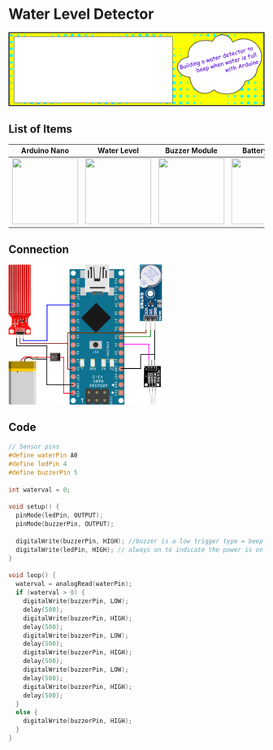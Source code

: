 # Water Level Detector
![](/cover.png)

## List of Items

Arduino Nano | Water Level | Buzzer Module | Battery Pack | 9v Battery | LED Module |
------------ | ------------- | ------------- | ------------- | ------------- | ------------- |
<img src="https://www.gmelectronic.com/data/product/480_480/pctdetail.774-025.1.jpg" width="130" height="130">|<img src="https://www.renhotecic.com/image/cache/catalog/Power-Supply-Module/10pcs-DC-3V-5V-20mA-Rain-Water-Level-Sensor-Module-Detection-Liquid-Surface-Depth-Height-For-Geekcre-1633675-190-1000x1000.jpeg" width="130" height="130">|<img src="https://cf.shopee.ph/file/67ace04cfe99c4ad7481f27ad4cb59d4" width="130" height="130"> | <img src="https://m.media-amazon.com/images/I/61YfY85-y7L._AC_SL1500_.jpg" width="130" height="130">| <img src="https://webobjects2.cdw.com/is/image/CDW/5499085?$product-main$" width="130" height="130">| <img src="https://ae01.alicdn.com/kf/HTB1_UhBa7fb_uJkHFJHq6z4vFXa5.jpg" width="130" height="130">|

## Connection

<img src="/Arduino-Water-Sensor.png" width="60%">

## Code
```c++
// Sensor pins
#define waterPin A0
#define ledPin 4
#define buzzerPin 5

int waterval = 0;

void setup() {
  pinMode(ledPin, OUTPUT);
  pinMode(buzzerPin, OUTPUT);

  digitalWrite(buzzerPin, HIGH); //buzzer is a low trigger type = beep on low
  digitalWrite(ledPin, HIGH); // always on to indicate the power is on
}

void loop() {
  waterval = analogRead(waterPin);
  if (waterval > 0) {
    digitalWrite(buzzerPin, LOW);
    delay(500);
    digitalWrite(buzzerPin, HIGH);
    delay(500);
    digitalWrite(buzzerPin, LOW);
    delay(500);
    digitalWrite(buzzerPin, HIGH);
    delay(500);
    digitalWrite(buzzerPin, LOW);
    delay(500);
    digitalWrite(buzzerPin, HIGH);
    delay(500);
  }
  else {
    digitalWrite(buzzerPin, HIGH);
  }
}
```
